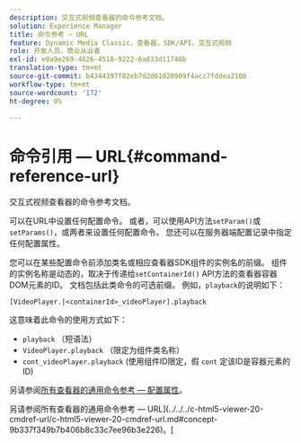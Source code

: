 ```yaml
---
description: 交互式视频查看器的命令参考文档。
solution: Experience Manager
title: 命令参考 — URL
feature: Dynamic Media Classic，查看器，SDK/API，交互式视频
role: 开发人员，商业从业者
exl-id: e0a9e269-4826-4518-9222-6a833d11746b
translation-type: tm+mt
source-git-commit: b4344397f82eb7d2d61020909f4acc7fddea210b
workflow-type: tm+mt
source-wordcount: '172'
ht-degree: 0%

---
```


# 命令引用 — URL{#command-reference-url}

交互式视频查看器的命令参考文档。

可以在URL中设置任何配置命令。 或者，可以使用API方法`setParam()`或`setParams()`，或两者来设置任何配置命令。 您还可以在服务器端配置记录中指定任何配置属性。

您可以在某些配置命令前添加类名或相应查看器SDK组件的实例名的前缀。 组件的实例名称是动态的，取决于传递给`setContainerId()` API方法的查看器容器DOM元素的ID。 文档包括此类命令的可选前缀。 例如，`playback`的说明如下：

```
[VideoPlayer.|<containerId>_videoPlayer].playback
```

这意味着此命令的使用方式如下：

* `playback` （短语法）
* `VideoPlayer.playback` （限定为组件类名称）
* `cont_videoPlayer.playback` (使用组件ID限定，假 `cont` 定该ID是容器元素的ID)

另请参阅[所有查看器的通用命令参考 — 配置属性](../../../r-html5-viewer-20-cmdref-configattrib/r-html5-viewer-20-cmdref-configattrib.md#concept-850e0f2c49b949deb7cfbfd330d329bd)。

另请参阅所有查看器的通用命令参考 — URL](../../../c-html5-viewer-20-cmdref-url/c-html5-viewer-20-cmdref-url.md#concept-9b337f349b7b406b8c33c7ee96b3e226)。[

